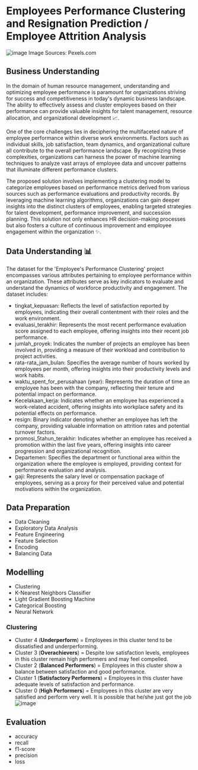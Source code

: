 # Employees Performance Clustering and Resignation Prediction / Employee Attrition Analysis

![image](https://github.com/roniantoniius/Employees-Performance-Clustering-and-Resignation-Prediction/assets/121453378/cdc2262b-1339-4bfb-a4b1-75a4d5e72fd2)
Image Sources: Pexels.com

## Business Understanding
In the domain of human resource management, understanding and optimizing employee performance is paramount for organizations striving for success and competitiveness in today's dynamic business landscape. The ability to effectively assess and cluster employees based on their performance can provide valuable insights for talent management, resource allocation, and organizational development 📈.

One of the core challenges lies in deciphering the multifaceted nature of employee performance within diverse work environments. Factors such as individual skills, job satisfaction, team dynamics, and organizational culture all contribute to the overall performance landscape. By recognizing these complexities, organizations can harness the power of machine learning techniques to analyze vast arrays of employee data and uncover patterns that illuminate different performance clusters.

The proposed solution involves implementing a clustering model to categorize employees based on performance metrics derived from various sources such as performance evaluations and productivity records. By leveraging machine learning algorithms, organizations can gain deeper insights into the distinct clusters of employees, enabling targeted strategies for talent development, performance improvement, and succession planning. This solution not only enhances HR decision-making processes but also fosters a culture of continuous improvement and employee engagement within the organization ✨.

## Data Understanding 📊
The dataset for the 'Employee's Performance Clustering' project encompasses various attributes pertaining to employee performance within an organization. These attributes serve as key indicators to evaluate and understand the dynamics of workforce productivity and engagement. The dataset includes:

- tingkat_kepuasan: Reflects the level of satisfaction reported by employees, indicating their overall contentment with their roles and the work environment.
- evaluasi_terakhir: Represents the most recent performance evaluation score assigned to each employee, offering insights into their recent job performance.
- jumlah_proyek: Indicates the number of projects an employee has been involved in, providing a measure of their workload and contribution to project activities.
- rata-rata_jam_bulan: Specifies the average number of hours worked by employees per month, offering insights into their productivity levels and work habits.
- waktu_spent_for_perusahaan (year): Represents the duration of time an employee has been with the company, reflecting their tenure and potential impact on performance.
- Kecelakaan_kerja: Indicates whether an employee has experienced a work-related accident, offering insights into workplace safety and its potential effects on performance.
- resign: Binary indicator denoting whether an employee has left the company, providing valuable information on attrition rates and potential turnover factors.
- promosi_5tahun_terakhir: Indicates whether an employee has received a promotion within the last five years, offering insights into career progression and organizational recognition.
- Departemen: Specifies the department or functional area within the organization where the employee is employed, providing context for performance evaluation and analysis.
- gaji: Represents the salary level or compensation package of employees, serving as a proxy for their perceived value and potential motivations within the organization.

## Data Preparation
- Data Cleaning
- Exploratory Data Analysis
- Feature Engineering
- Feature Selection
- Encoding
- Balancing Data

## Modelling
- Clustering
- K-Nearest Neighbors Classifier
- Light Gradient Boosting Machine
- Categorical Boosting
- Neural Network

### Clustering
- Cluster 4 (**Underperform**) = Employees in this cluster tend to be dissatisfied and underperforming.
- Cluster 3 (**Overachievers**) = Despite low satisfaction levels, employees in this cluster remain high performers and may feel compelled.
- Cluster 2 (**Balanced Performers**) = Employees in this cluster show a balance between satisfaction and good performance.
- Cluster 1 (**Satisfactory Performers**) = Employees in this cluster have adequate levels of satisfaction and performance.
- Cluster 0 (**High Performers**) = Employees in this cluster are very satisfied and perform very well. It is possible that he/she just got the job
![image](https://github.com/roniantoniius/Employees-Performance-Clustering-and-Resignation-Prediction/assets/121453378/54cc61ce-a0fc-4977-bcb7-468976e6cf33)


## Evaluation
- accuracy
- recall
- f1-score
- precision
- loss
